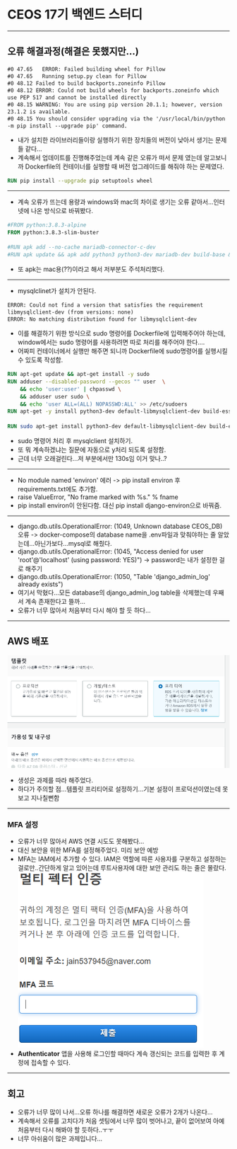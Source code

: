 # CEOS 17기 백엔드 스터디

------
## 오류 해결과정(해결은 못했지만...)

```
#0 47.65   ERROR: Failed building wheel for Pillow
#0 47.65   Running setup.py clean for Pillow
#0 48.12 Failed to build backports.zoneinfo Pillow
#0 48.12 ERROR: Could not build wheels for backports.zoneinfo which use PEP 517 and cannot be installed directly
#0 48.15 WARNING: You are using pip version 20.1.1; however, version 23.1.2 is available.
#0 48.15 You should consider upgrading via the '/usr/local/bin/python -m pip install --upgrade pip' command.
```
- 내가 설치한 라이브러리들이랑 실행하기 위한 장치들의 버전이 낮아서 생기는 문제들 같다...
- 계속해서 업데이트를 진행해주었는데 계속 같은 오류가 떠서 문제 였는데 알고보니까 Dockerfile의 컨테이너를 실행할 때 버전 업그레이드를 해줘야 하는 문제였다.
```Dockerfile
RUN pip install --upgrade pip setuptools wheel
```
----
- 계속 오류가 뜨는데 용량과 windows와 mac의 차이로 생기는 오류 같아서...인터넷에 나온 방식으로 바꿔봤다.
```Dockerfile
#FROM python:3.8.3-alpine
FROM python:3.8.3-slim-buster

#RUN apk add --no-cache mariadb-connector-c-dev
#RUN apk update && apk add python3 python3-dev mariadb-dev build-base && pip3 install mysqlclient && apk del python3-dev mariadb-dev build-base
```
- 또 apk는 mac용(??)이라고 해서 저부분도 주석처리했다.
---
- mysqlclinet가 설치가 안된다.
```
ERROR: Could not find a version that satisfies the requirement libmysqlclient-dev (from versions: none)
ERROR: No matching distribution found for libmysqlclient-dev
```
- 이를 해결하기 위한 방식으로 sudo 명령어를 Dockerfile에 입력해주어야 하는데, window에서는 sudo 명령어를 사용하려면 따로 처리를 해주어야 한다....
- 어짜피 컨테이너에서 실행만 해주면 되니까 Dockerfile에 sudo명령어를 실행시킬 수 있도록 작성함.
```Dockerfile
RUN apt-get update && apt-get install -y sudo
RUN adduser --disabled-password --gecos "" user  \
    && echo 'user:user' | chpasswd \
    && adduser user sudo \
    && echo 'user ALL=(ALL) NOPASSWD:ALL' >> /etc/sudoers
RUN apt-get -y install python3-dev default-libmysqlclient-dev build-essential

RUN sudo apt-get install python3-dev default-libmysqlclient-dev build-essential
```
- sudo 명령어 처리 후 mysqlclient 설치하기.
- 또  뭐 계속하겠냐는 질문에 자동으로 y처리 되도록 설정함.
- 근데 너무 오래걸린다...저 부분에서만 130s임 이거 맞나..?
---
- No module named 'environ' 에러 -> pip install environ 후 requirements.txt에도 추가함.
-  raise ValueError, "No frame marked with %s." % fname
- pip install environ이 안된다함. 대신 pip install django-environ으로 바꿔줌.
---
- django.db.utils.OperationalError: (1049, Unknown database CEOS_DB) 오류 -> docker-compose의 database name을 .env파일과 맞춰야하는 줄 알았는데...아닌가보다...mysql로 해줬다.
- django.db.utils.OperationalError: (1045, "Access denied for user 'root'@'localhost' (using password: YES)") -> password는 내가 설정한 걸로 해주기
- django.db.utils.OperationalError: (1050, "Table 'django_admin_log' already exists") 
- 여기서 막혔다...모든 database의 django_admin_log table을 삭제했는데 우째서 계속 존재한다고 뜰까...
- 오류가 너무 많아서 처음부터 다시 해야 할 듯 하다...
---
## AWS 배포

![rds.png](rds.png)

- 생성은 과제를 따라 해주었다.
- 하다가 주의할 점...템플릿 프리티어로 설정하기...기본 설정이 프로덕션이였는데 못보고 지나칠뻔함

---
### MFA 설정
- 오류가 너무 많아서 AWS 연결 시도도 못해봤다...
- 대신 보안을 위한 MFA를 설정해주었다. 미리 보안 예방
- MFA는 IAM에서 추가할 수 있다. IAM은 역할에 따른 사용자를 구분하고 설정하는 걸로만..간단하게 알고 있어는데 루트사용자에 대한 보안 관리도 하는 줄은 몰랐다.
![MFA.png](MFA.png)
- **Authenticator** 앱을 사용해 로그인할 때마다 계속 갱신되는 코드를 입력한 후 계정에 접속할 수 있다.
---
## 회고
- 오류가 너무 많이 나서...오류 하나를 해결하면 새로운 오류가 2개가 나온다...
- 계속해서 오류를 고치다가 처음 셋팅에서 너무 많이 벗어나고, 끝이 없어보여 아예 처음부터 다시 해봐야 할 듯하다..ㅜㅜ
- 너무 아쉬움이 많은 과제입니다...
